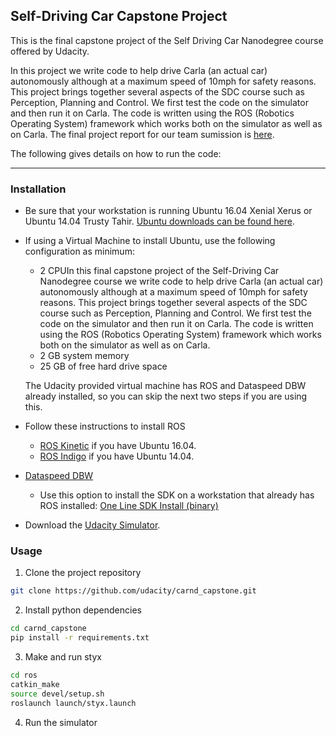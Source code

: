 ## Self-Driving Car Capstone Project

This is the final capstone project of the Self Driving Car Nanodegree course offered by Udacity.

In this project we write code to help drive Carla (an actual car) autonomously although at a maximum speed of 10mph for safety reasons. This project brings together several aspects of the SDC course such as Perception, Planning and Control. We first test the code on the simulator and then run it on Carla. The code is written using the ROS (Robotics Operating System) framework which works both on the simulator as well as on Carla. The final project report for our team sumission is [here](https://github.com/DeniseJames/CarND-Capstone/blob/master/SDC%20Capstone%20Project.pdf). 

The following gives details on how to run the code:

---

### Installation 

* Be sure that your workstation is running Ubuntu 16.04 Xenial Xerus or Ubuntu 14.04 Trusty Tahir. [Ubuntu downloads can be found here](https://www.ubuntu.com/download/desktop). 
* If using a Virtual Machine to install Ubuntu, use the following configuration as minimum:
  * 2 CPUIn this final capstone project of the Self-Driving Car Nanodegree course we write code to help drive Carla (an actual car) autonomously although at a maximum speed of 10mph for safety reasons. This project brings together several aspects of the SDC course such as Perception, Planning and Control. We first test the code on the simulator and then run it on Carla. The code is written using the ROS (Robotics Operating System) framework which works both on the simulator as well as on Carla.
  * 2 GB system memory
  * 25 GB of free hard drive space
  
  The Udacity provided virtual machine has ROS and Dataspeed DBW already installed, so you can skip the next two steps if you are using this.

* Follow these instructions to install ROS
  * [ROS Kinetic](http://wiki.ros.org/kinetic/Installation/Ubuntu) if you have Ubuntu 16.04.
  * [ROS Indigo](http://wiki.ros.org/indigo/Installation/Ubuntu) if you have Ubuntu 14.04.
* [Dataspeed DBW](https://bitbucket.org/DataspeedInc/dbw_mkz_ros)
  * Use this option to install the SDK on a workstation that already has ROS installed: [One Line SDK Install (binary)](https://bitbucket.org/DataspeedInc/dbw_mkz_ros/src/81e63fcc335d7b64139d7482017d6a97b405e250/ROS_SETUP.md?fileviewer=file-view-default)
* Download the [Udacity Simulator](https://github.com/udacity/self-driving-car-sim/releases/tag/v0.1).

### Usage

1. Clone the project repository
```bash
git clone https://github.com/udacity/carnd_capstone.git
```

2. Install python dependencies
```bash
cd carnd_capstone
pip install -r requirements.txt
```
3. Make and run styx
```bash
cd ros
catkin_make
source devel/setup.sh
roslaunch launch/styx.launch
```
4. Run the simulator


